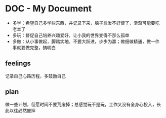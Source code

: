 # DOC - My Document

* 多学：希望自己多学些东西，并记录下来，脑子愈发不好使了，渐渐可能要吃老本了
* 多玩：督促自己培养兴趣爱好，让小我的世界变得不那么孤单
* 多做：从小事做起，脚踏实地，不要大跃进，步步为赢；做细做精通，做一件事就要做完整，搞明白

## feelings
记录自己心路历程，多鼓励自己

## plan
做一些计划，但愿时间不要荒废掉；总感觉玩不是玩，工作又没有全身心投入，长此以往必然废掉